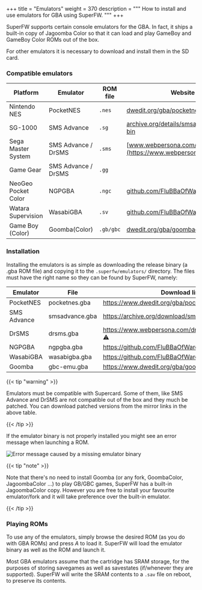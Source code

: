 +++
title = "Emulators"
weight = 370
description = """
How to install and use emulators for GBA using SuperFW.
"""
+++

SuperFW supports certain console emulators for the GBA. In fact, it ships a
built-in copy of Jagoomba Color so that it can load and play GameBoy
and GameBoy Color ROMs out of the box.

For other emulators it is necessary to download and install them in the SD
card.

### Compatible emulators

Platform            | Emulator            | ROM file  | Website
--------------------|---------------------|-----------|--------------------------------------
Nintendo NES        | PocketNES           | `.nes`    | [dwedit.org/gba/pocketnes.php](https://www.dwedit.org/gba/pocketnes.php)
SG-1000             | SMS Advance         | `.sg`     | [archive.org/details/smsadvance-25-bin](https://archive.org/details/smsadvance-25-bin)
Sega Master System  | SMS Advance / DrSMS | `.sms`    | [www.webpersona.com/drsms](https://www.webpersona.com/drsms/)
Game Gear           | SMS Advance / DrSMS | `.gg`     |
NeoGeo Pocket Color | NGPGBA              | `.ngc`    | [github.com/FluBBaOfWard/NGPGBA](https://github.com/FluBBaOfWard/NGPGBA)
Watara Supervision  | WasabiGBA           | `.sv`     | [github.com/FluBBaOfWard/WasabiGBA](https://github.com/FluBBaOfWard/WasabiGBA)
Game Boy (Color)    | Goomba(Color)       | `.gb/gbc` | [dwedit.org/gba/goombacolor.php](https://www.dwedit.org/gba/goombacolor.php)

### Installation

Installing the emulators is as simple as downloading the release binary
(a .gba ROM file) and copying it to the `.superfw/emulators/` directory.
The files must have the right name so they can be found by SuperFW, namely:

Emulator      | File            | Download link                                      | Mirror
--------------|-----------------|----------------------------------------------------|----------------------------------------
PocketNES     | pocketnes.gba   | https://www.dwedit.org/gba/pocketnes.php           |
SMS Advance   | smsadvance.gba  | https://archive.org/download/smsadvance-25-bin ⚠️  | [v2.5 patched](/downloads/smsadvance-2.5-sc-patched.gba)
DrSMS         | drsms.gba       | https://www.webpersona.com/drsms/downloads.html ⚠️ | [v6.0 patched](/downloads/drsms-6.0-sc-patched.gba)
NGPGBA        | ngpgba.gba      | https://github.com/FluBBaOfWard/NGPGBA/releases    |
WasabiGBA     | wasabigba.gba   | https://github.com/FluBBaOfWard/WasabiGBA/releases |
Goomba        | gbc-emu.gba     | https://www.dwedit.org/gba/goombacolor.php         |

{{< tip "warning" >}}

Emulators must be compatible with Supercard. Some of them, like SMS Advance and
DrSMS are not compatible out of the box and they much be patched. You can download
patched versions from the mirror links in the above table.

{{< /tip >}}

If the emulator binary is not properly installed you might see an error message
when launching a ROM.

![Error message caused by a missing emulator binary](/images/screenshots/menu-load-emu-rom.png)

{{< tip "note" >}}

Note that there's no need to install Goomba (or any fork, GoombaColor, JagoombaColor ...)
to play GB/GBC games, SuperFW has a built-in JagoombaColor copy. However you are free
to install your favourite emulator/fork and it will take preference over the
built-in emulator.

{{< /tip >}}

### Playing ROMs

To use any of the emulators, simply browse the desired ROM (as you do with GBA ROMs)
and press _A_ to load it. SuperFW will load the emulator binary as well as the ROM
and launch it.

Most GBA emulators assume that the cartridge has SRAM storage, for the purposes of
storing savegames as well as savestates (if/whenever they are supported). SuperFW
will write the SRAM contents to a `.sav` file on reboot, to preserve its contents.


